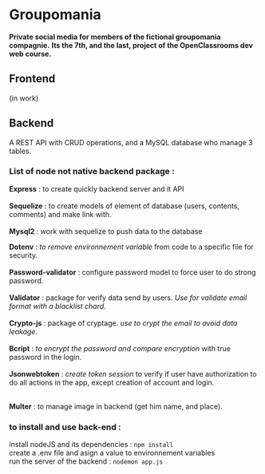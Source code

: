 # Groupomania

**Private social media for members of the fictional groupomania compagnie.**
**Its the 7th, and the last, project of the OpenClassrooms dev web course.**

## Frontend
 (in work)
 
## Backend

A REST API with CRUD operations, and a MySQL database who manage 3 tables.  

### List of node not native backend package : 

**Express** : to create quickly backend server and it API <br><br>
**Sequelize** : to create models of element of database (users, contents, comments) and make link with.<br><br>
**Mysql2** : work with sequelize to push data to the database



**Dotenv** : *to remove environnement variable* from code to a specific file for security.<br><br>
**Password-validator** : configure password model to force user to do strong password.<br><br>
**Validator** : package for verify data send by users. *Use for validate email format with a blacklist chard*.<br><br>
**Crypto-js** : package of cryptage. *use to crypt the email to avoid data leakage.*<br><br>
**Bcript** : *to encrypt the password and compare encryption* with true password in the login.<br><br>
**Jsonwebtoken** : *create token session* to verify if user have authorization to do all actions in the app, except creation of account and login.<br><br>



**Multer** : to manage image in backend (get him name, and place).

### to install and use back-end : 

install nodeJS and its dependencies : ```npm install```<br>
create a .env file and asign a value to environnement variables<br>
run the server of the backend : ```nodemon app.js``` 
